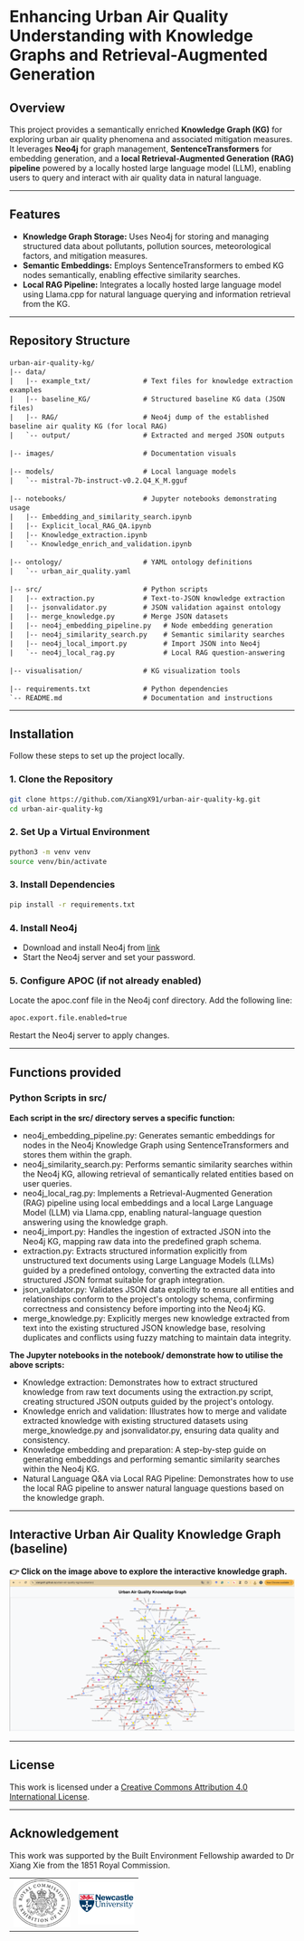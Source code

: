 # Enhancing Urban Air Quality Understanding with Knowledge Graphs and Retrieval-Augmented Generation

## Overview

This project provides a semantically enriched **Knowledge Graph (KG)** for exploring urban air quality phenomena and associated mitigation measures. It leverages **Neo4j** for graph management, **SentenceTransformers** for embedding generation, and a **local Retrieval-Augmented Generation (RAG) pipeline** powered by a locally hosted large language model (LLM), enabling users to query and interact with air quality data in natural language.

---

## Features

- **Knowledge Graph Storage:** Uses Neo4j for storing and managing structured data about pollutants, pollution sources, meteorological factors, and mitigation measures.
- **Semantic Embeddings:** Employs SentenceTransformers to embed KG nodes semantically, enabling effective similarity searches.
- **Local RAG Pipeline:** Integrates a locally hosted large language model using Llama.cpp for natural language querying and information retrieval from the KG.

---

## Repository Structure

```text
urban-air-quality-kg/
|-- data/
|   |-- example_txt/             # Text files for knowledge extraction examples
|   |-- baseline_KG/             # Structured baseline KG data (JSON files)
|   |-- RAG/                     # Neo4j dump of the established baseline air quality KG (for local RAG)
|   `-- output/                  # Extracted and merged JSON outputs

|-- images/                      # Documentation visuals

|-- models/                      # Local language models
|   `-- mistral-7b-instruct-v0.2.Q4_K_M.gguf

|-- notebooks/                   # Jupyter notebooks demonstrating usage
|   |-- Embedding_and_similarity_search.ipynb
|   |-- Explicit_local_RAG_QA.ipynb
|   |-- Knowledge_extraction.ipynb
|   `-- Knowledge_enrich_and_validation.ipynb

|-- ontology/                    # YAML ontology definitions
|   `-- urban_air_quality.yaml

|-- src/                         # Python scripts
|   |-- extraction.py            # Text-to-JSON knowledge extraction
|   |-- jsonvalidator.py         # JSON validation against ontology
|   |-- merge_knowledge.py       # Merge JSON datasets
|   |-- neo4j_embedding_pipeline.py   # Node embedding generation
|   |-- neo4j_similarity_search.py    # Semantic similarity searches
|   |-- neo4j_local_import.py         # Import JSON into Neo4j
|   `-- neo4j_local_rag.py            # Local RAG question-answering

|-- visualisation/               # KG visualization tools

|-- requirements.txt             # Python dependencies
`-- README.md                    # Documentation and instructions
```

---

## Installation

Follow these steps to set up the project locally.

### 1. Clone the Repository

```bash
git clone https://github.com/XiangX91/urban-air-quality-kg.git
cd urban-air-quality-kg
```

### 2. Set Up a Virtual Environment

```bash
python3 -m venv venv
source venv/bin/activate
```

### 3. Install Dependencies

```bash
pip install -r requirements.txt
```

### 4. Install Neo4j

* Download and install Neo4j from [link](https://neo4j.com/download/)
* Start the Neo4j server and set your password.

### 5. Configure APOC (if not already enabled)

Locate the apoc.conf file in the Neo4j conf directory.
Add the following line:
```bash
apoc.export.file.enabled=true
```
Restart the Neo4j server to apply changes.

---

## Functions provided

### Python Scripts in src/

**Each script in the src/ directory serves a specific function:**

* neo4j_embedding_pipeline.py: Generates semantic embeddings for nodes in the Neo4j Knowledge Graph using SentenceTransformers and stores them within the graph.
* neo4j_similarity_search.py: Performs semantic similarity searches within the Neo4j KG, allowing retrieval of semantically related entities based on user queries.
* neo4j_local_rag.py: Implements a Retrieval-Augmented Generation (RAG) pipeline using local embeddings and a local Large Language Model (LLM) via Llama.cpp, enabling natural-language question answering using the knowledge graph.
* neo4j_import.py: Handles the ingestion of extracted JSON into the Neo4j KG, mapping raw data into the predefined graph schema.
* extraction.py: Extracts structured information explicitly from unstructured text documents using Large Language Models (LLMs) guided by a predefined ontology, converting the extracted data into structured JSON format suitable for graph integration.
* json_validator.py: Validates JSON data explicitly to ensure all entities and relationships conform to the project's ontology schema, confirming correctness and consistency before importing into the Neo4j KG.
* merge_knowledge.py: Explicitly merges new knowledge extracted from text into the existing structured JSON knowledge base, resolving duplicates and conflicts using fuzzy matching to maintain data integrity.

**The Jupyter notebooks in the notebook/ demonstrate how to utilise the above scripts:**

* Knowledge extraction: Demonstrates how to extract structured knowledge from raw text documents using the extraction.py script, creating structured JSON outputs guided by the project's ontology.
* Knowledge enrich and validation: Illustrates how to merge and validate extracted knowledge with existing structured datasets using merge_knowledge.py and jsonvalidator.py, ensuring data quality and consistency.
* Knowledge embedding and preparation: A step-by-step guide on generating embeddings and performing semantic similarity searches within the Neo4j KG.
* Natural Language Q&A via Local RAG Pipeline: Demonstrates how to use the local RAG pipeline to answer natural language questions based on the knowledge graph.

---

## Interactive Urban Air Quality Knowledge Graph (baseline)
**👉 Click on the image above to explore the interactive knowledge graph.**
[![Interactive Visualisation](images/visualisation-preview.png)](https://xiangx91.github.io/urban-air-quality-kg/visualisation/)

---

## License
This work is licensed under a [Creative Commons Attribution 4.0 International License](LICENSE).

---

## Acknowledgement 
This work was supported by the Built Environment Fellowship awarded to Dr Xiang Xie from the 1851 Royal Commission.

<table width="100%">
  <tr>
    <td align="left">
      <img src="images/logo_1851.png" alt="1851 Royal Commission Logo" width="100"/>
    </td>
    <td align="right">
      <img src="images/newcastle-logo.png" alt="Second Logo" width="100"/>
    </td>
  </tr>
</table>


